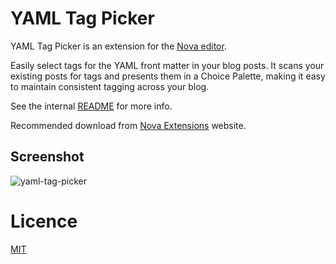 # YAML Tag Picker

YAML Tag Picker is an extension for the [Nova editor](https://nova.app).

Easily select tags for the YAML front matter in your blog posts. It scans your existing posts for tags and presents them in a Choice Palette, making it easy to maintain consistent tagging across your blog.

See the internal [README](/YAML%20Tag%20Picker.novaextension/README.md) for more info.

Recommended download from [Nova Extensions](https://extensions.panic.com/extensions/com.gingerbeardman/com.gingerbeardman.YAMLTagPicker/) website.

## Screenshot

![yaml-tag-picker](https://github.com/user-attachments/assets/66409f92-63b6-4fb9-9a26-4840cb5e3e9c)

# Licence

[MIT](/LICENSE)
